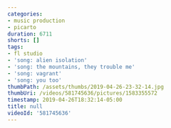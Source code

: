 ```yaml
---
categories:
- music production
- picarto
duration: 6711
shorts: []
tags:
- fl studio
- 'song: alien isolation'
- 'song: the mountains, they trouble me'
- 'song: vagrant'
- 'song: you too'
thumbPath: /assets/thumbs/2019-04-26-23-32-14.jpg
thumbUri: /videos/581745636/pictures/1583355572
timestamp: 2019-04-26T18:32:14-05:00
title: null
videoId: '581745636'
---
```

